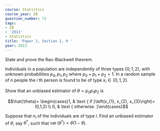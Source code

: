 ```yaml
---
course: Statistics
course_year: IB
question_number: 73
tags:
- IB
- '2013'
- Statistics
title: 'Paper 2, Section I, H '
year: 2013
---
```




State and prove the Rao-Blackwell theorem.

Individuals in a population are independently of three types $\{0,1,2\}$, with unknown probabilities $p_{0}, p_{1}, p_{2}$ where $p_{0}+p_{1}+p_{2}=1$. In a random sample of $n$ people the $i$ th person is found to be of type $x_{i} \in\{0,1,2\}$.

Show that an unbiased estimator of $\theta=p_{0} p_{1} p_{2}$ is

$$\hat{\theta}= \begin{cases}1, & \text { if }\left(x_{1}, x_{2}, x_{3}\right)=(0,1,2) \\ 0, & \text { otherwise. }\end{cases}$$

Suppose that $n_{i}$ of the individuals are of type $i$. Find an unbiased estimator of $\theta$, say $\theta^{*}$, such that $\operatorname{var}\left(\theta^{*}\right)<\theta(1-\theta)$.